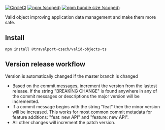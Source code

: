 [![CircleCI](https://img.shields.io/circleci/build/gh/Travelport-Czech/valid-objects-ts)](https://circleci.com/gh/Travelport-Czech/valid-objects-ts)
[![npm (scoped)](https://img.shields.io/npm/v/@ceesystems/valid-objects-ts)](https://www.npmjs.com/package/@ceesystems/valid-objects-ts)
[![npm bundle size (scoped)](https://img.shields.io/bundlephobia/minzip/@ceesystems/valid-objects-ts)](https://www.npmjs.com/package/@ceesystems/valid-objects-ts)

Valid object improving application data management and make them more safe.

## Install
```
npm install @travelport-czech/valid-objects-ts
```

## Version release workflow

Version is automatically changed if the master branch is changed

* Based on the commit messages, increment the version from the lastest release.
If the string "BREAKING CHANGE" is found anywhere in any of the commit messages or descriptions the major version will be incremented.
* If a commit message begins with the string "feat" then the minor version will be increased. This works for most common commit metadata for feature additions: "feat: new API" and "feature: new API".
* All other changes will increment the patch version.

